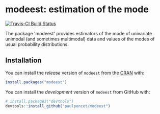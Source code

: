 # modeest: estimation of the mode

[![Travis-CI Build Status](https://travis-ci.org/paulponcet/modeest.svg?branch=master)](https://travis-ci.org/paulponcet/modeest) 

The package 'modeest' provides estimators of the mode of univariate unimodal 
(and sometimes multimodal) data and values of the modes of usual probability 
distributions. 


## Installation

You can install the *release* version of `modeest` from the [CRAN](https://CRAN.R-project.org/package=modeest) with: 

```R
install.packages("modeest")
```

You can install the *development* version of `modeest` from GitHub with:

```R
# install.packages("devtools")
devtools::install_github("paulponcet/modeest")
```
